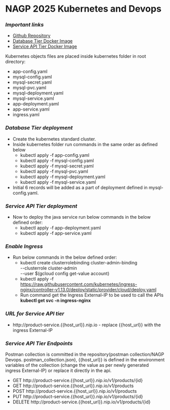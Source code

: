 # NAGP 2025 Kubernetes and Devops

### _Important links_
* [Github Repository](https://github.com/yankit-chauhan/NAGP-2025-Devops)
* [Database Tier Docker Image](https://hub.docker.com/layers/library/mysql/8.0.0/images/sha256-228d71078f8ce5ae9fd96b183f88c3a90e30544b4b7ce9d64a238d05fef2a681)
* [Service API Tier Docker Image](https://hub.docker.com/repository/docker/yankitchauhan/product-service/general)


Kubernetes objects files are placed inside kubernetes folder in root directory:
* app-config.yaml
* mysql-config.yaml
* mysql-secret.yaml
* mysql-pvc.yaml
* mysql-deployment.yaml
* mysql-service.yaml
* app-deployment.yaml 
* app-service.yaml 
* ingress.yaml

### _Database Tier deployment_
* Create the kubernetes standard cluster.
* Inside kubernetes folder run commands in the same order as defined below
  * kubectl apply -f app-config.yaml 
  * kubectl apply -f mysql-config.yaml 
  * kubectl apply -f mysql-secret.yaml 
  * kubectl apply -f mysql-pvc.yaml 
  * kubectl apply -f mysql-deployment.yaml 
  * kubectl apply -f mysql-service.yaml
* Initial 6 records will be added as a part of deployment defined in mysql-config.yaml.

### _Service API Tier deployment_
* Now to deploy the java service run below commands in the below defined order:
  * kubectl apply -f app-deployment.yaml 
  * kubectl apply -f app-service.yaml

### _Enable Ingress_
* Run below commands in the below defined order:
  * kubectl create clusterrolebinding cluster-admin-binding \
    --clusterrole cluster-admin \
    --user $(gcloud config get-value account)
  * kubectl apply -f https://raw.githubusercontent.com/kubernetes/ingress-nginx/controller-v1.13.0/deploy/static/provider/cloud/deploy.yaml
  * Run command get the Ingress External-IP to be used to call the APIs **kubectl get svc -n ingress-nginx**

### _URL for Service API tier_
* http://product-service.{{host_url}}.nip.io - replace {{host_url}} with the ingress External-IP

### _Service API Tier Endpoints_
Postman collection is committed in the repository(postman collection/NAGP Devops.
postman_collection.json), {{host_url}} is defined in the environment variables of the collection 
(change the value as per newly generated ingress External-IP) or replace it directly in the api.
* GET http://product-service.{{host_url}}.nip.io/v1/products/{id}
* GET http://product-service.{{host_url}}.nip.io/v1/products
* POST http://product-service.{{host_url}}.nip.io/v1/products
* PUT http://product-service.{{host_url}}.nip.io/v1/products/{id}
* DELETE http://product-service.{{host_url}}.nip.io/v1/products/{id}